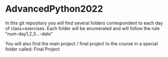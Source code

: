 # AdvancedPython2022

In this git repository you will find several folders correspondent to each day of class+exercises. Each folder will be enumerated and will follow the rule "num-day1,2,3...-date"

You will also find the main project / final project to the course in a special folder called: Final Project
